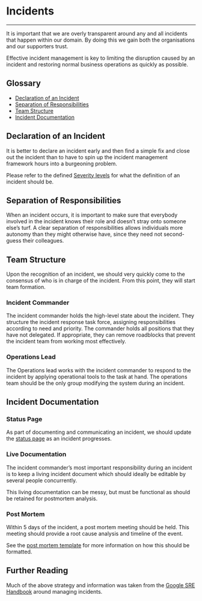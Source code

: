 # Incidents
***

It is important that we are overly transparent around any and all incidents that happen within our domain. By doing this 
we gain both the organisations and our supporters trust.

Effective incident management is key to limiting the disruption caused by an incident and restoring normal business 
operations as quickly as possible.

## Glossary

* [Declaration of an Incident](#declaration-of-an-incident)
* [Separation of Responsibilities](#separation-of-responsibilities)
* [Team Structure](#team-structure)
* [Incident Documentation](#incident-documentation)

## Declaration of an Incident
It is better to declare an incident early and then find a simple fix and close out the incident than to have to spin up 
the incident management framework hours into a burgeoning problem.

Please refer to the defined [Severity levels](severity-levels.md) for what the definition of an incident should be.

## Separation of Responsibilities

When an incident occurs, it is  important to make sure that everybody involved in the incident knows their role and 
doesn’t stray onto someone else’s turf. A clear separation of responsibilities allows individuals more autonomy than 
they might otherwise have, since they need not second-guess their colleagues.

## Team Structure

Upon the recognition of an incident, we should very quickly come to the consensus of who is in charge of the incident.
From this point, they will start team formation.

### Incident Commander

The incident commander holds the high-level state about the incident. They structure the incident response task force, 
assigning responsibilities according to need and priority. The commander holds all positions that they have 
not delegated. If appropriate, they can remove roadblocks that prevent the incident team from working most effectively.

### Operations Lead
The Operations lead works with the incident commander to respond to the incident by applying operational tools to the 
task at hand. The operations team should be the only group modifying the system during an incident.

## Incident Documentation

### Status Page
As part of documenting and communicating an incident, we should update the [status page](https://status.comicrelief.com)
as an incident progresses.

### Live Documentation
The incident commander’s most important responsibility during an incident is to keep a living incident document which
should ideally be editable by several people concurrently.

This living documentation can be messy, but must be functional as should be retained for postmortem analysis.

### Post Mortem
Within 5 days of the incident, a post mortem meeting should be held. This meeting should provide a root cause analysis
and timeline of the event. 

See the [post mortem template](post-mortem-template.md) for more information on how this should be formatted.

## Further Reading

Much of the above strategy and information was taken from the 
[Google SRE Handbook](https://landing.google.com/sre/sre-book/chapters/managing-incidents/) around managing incidents.
